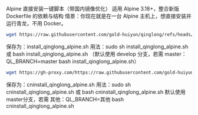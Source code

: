 Alpine 直接安装一键脚本（带国内镜像优化）
适用 Alpine 3.18+，整合新版 Dockerfile 的依赖与结构
情景：你现在就是在一台 Alpine 主机上，想直接安装并运行青龙，不用 Docker。
```bash
wget https://raw.githubusercontent.com/gold-huiyun/qinglong/refs/heads/master/linuxdp/install_qinglong_alpine.sh
```
保存为：install_qinglong_alpine.sh
用法：sudo sh install_qinglong_alpine.sh 或 bash install_qinglong_alpine.sh
（默认使用 develop 分支，若需 master：QL_BRANCH=master bash install_qinglong_alpine.sh）

```bash
wget https://gh-proxy.com/https://raw.githubusercontent.com/gold-huiyun/qinglong/refs/heads/master/linuxdp/cninstall_qinglong_alpine.sh
```

保存为：cninstall_qinglong_alpine.sh
用法：sudo sh cninstall_qinglong_alpine.sh 或 bash cninstall_qinglong_alpine.sh
默认使用 master分支，若需 其他：QL_BRANCH=其他 bash cninstall_qinglong_alpine.sh

